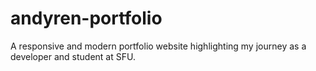 # andyren-portfolio
 A responsive and modern portfolio website highlighting my journey as a developer and student at SFU.
